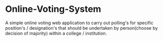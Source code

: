 # Online-Voting-System
A simple online voting web application to carry out polling's   for specific position's / designation's that should be undertaken by person(choose by decision of majority) within a college / institution. 
